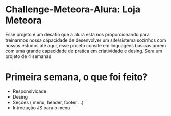 # Challenge-Meteora-Alura: Loja Meteora
Esse projeto é um desafio que a alura esta nos proporcionando para treinarmos nossa capacidade de desenvolver um site/sistema sozinhos 
com nossos estudos ate aqui, esse projeto consite em linguagens basicas porem com uma grande capacidade de pratica em criatividade e 
desing. Sera um projeto de 4 semanas

# Primeira semana, o que foi feito?

- Responsividade
- Desing
- Seções ( menu, header, footer ...)
- Introdução JS para o menu

